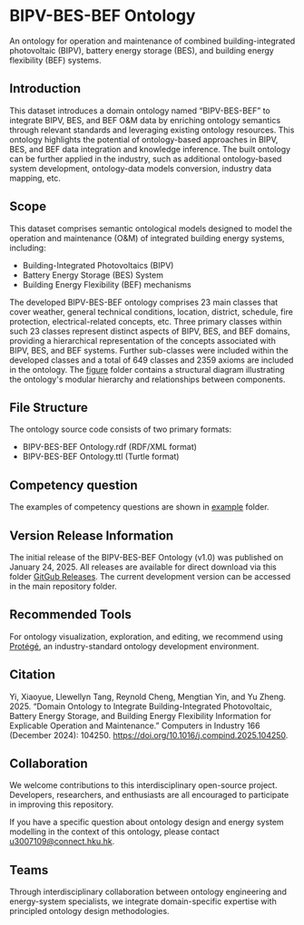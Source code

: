 # BIPV-BES-BEF Ontology

An ontology for operation and maintenance of combined building-integrated photovoltaic (BIPV), battery energy storage (BES), and building energy flexibility (BEF) systems.

## Introduction
This dataset introduces a domain ontology named “BIPV-BES-BEF” to integrate BIPV, BES, and BEF O&M data by enriching ontology semantics through relevant standards and leveraging existing ontology resources. This ontology highlights the potential of ontology-based approaches in BIPV, BES, and BEF data integration and knowledge inference. The built ontology can be further applied in the industry, such as additional ontology-based system development, ontology-data models conversion, industry data mapping, etc. 

## Scope
This dataset comprises semantic ontological models designed to model the ​operation and maintenance (O&M) of integrated building energy systems, including:

 - Building-Integrated Photovoltaics (BIPV)
 - Battery Energy Storage (BES) System
 - Building Energy Flexibility (BEF) mechanisms

The developed BIPV-BES-BEF ontology comprises 23 main classes that cover weather, general technical conditions, location, district, schedule, fire protection, electrical-related concepts, etc. Three primary classes within such 23 classes represent distinct aspects of BIPV, BES, and BEF domains, providing a hierarchical representation of the concepts associated with BIPV, BES, and BEF systems. Further sub-classes were included within the developed classes and a total of 649 classes and 2359 axioms are included in the ontology. 
The [figure]() folder contains a structural diagram illustrating the ontology's modular hierarchy and relationships between components.

## File Structure
The ontology source code consists of two primary formats:

 - BIPV-BES-BEF Ontology.rdf (RDF/XML format)
 - BIPV-BES-BEF Ontology.ttl (Turtle format)

## Competency question 
The examples of competency questions are shown in [example]() folder. 

## Version Release Information
The initial release of the BIPV-BES-BEF Ontology (v1.0) was published on January 24, 2025. All releases are available for direct download via this folder [GitGub Releases](https://github.com/XiaoyueYee/BIPV-BES-BEF-Ontology). The current development version can be accessed in the main repository folder. 

## Recommended Tools
For ontology visualization, exploration, and editing, we recommend using [Protégé](https://protege.stanford.edu/), an industry-standard ontology development environment.

## Citation
Yi, Xiaoyue, Llewellyn Tang, Reynold Cheng, Mengtian Yin, and Yu Zheng. 2025. “Domain Ontology to Integrate Building-Integrated Photovoltaic, Battery Energy Storage, and Building Energy Flexibility Information for Explicable Operation and Maintenance.” Computers in Industry 166 (December 2024): 104250. https://doi.org/10.1016/j.compind.2025.104250.

## Collaboration
We welcome contributions to this interdisciplinary open-source project. Developers, researchers, and enthusiasts are all encouraged to participate in improving this repository.

If you have a specific question about ontology design and energy system modelling in the context of this ontology, please contact u3007109@connect.hku.hk.

## Teams
Through interdisciplinary collaboration between ontology engineering and energy-system specialists, we integrate domain-specific expertise with principled ontology design methodologies.